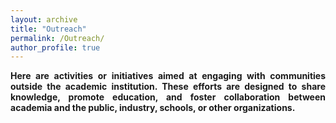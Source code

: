 ```yaml
---
layout: archive
title: "Outreach"
permalink: /Outreach/
author_profile: true
---
```


<div align="justify">
<b>Here are activities or initiatives aimed at engaging with communities outside the academic institution. These efforts are designed to share knowledge, promote education, and foster collaboration between academia and the public, industry, schools, or other organizations.</b>
</div>